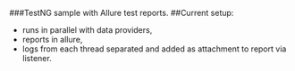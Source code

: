 ###TestNG sample with Allure test reports.
##Current setup:
- runs in parallel with data providers,
- reports in allure,
- logs from each thread separated and added as attachment to report via listener.